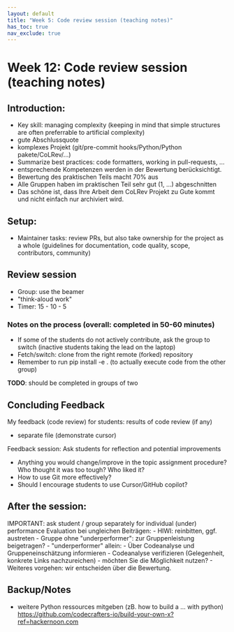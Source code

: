 ```yaml
---
layout: default
title: "Week 5: Code review session (teaching notes)"
has_toc: true
nav_exclude: true
---
```


# Week 12: Code review session (teaching notes)

## Introduction:

- Key skill: managing complexity (keeping in mind that simple structures are often preferrable to artificial complexity)
- gute Abschlussquote
- komplexes Projekt (git/pre-commit hooks/Python/Python pakete/CoLRev/...)
- Summarize best practices: code formatters, working in pull-requests, ...
- entsprechende Kompetenzen werden in der Bewertung berücksichtigt.
- Bewertung des praktischen Teils macht 70% aus
- Alle Gruppen haben im praktischen Teil sehr gut (1, ...) abgeschnitten
- Das schöne ist, dass Ihre Arbeit dem CoLRev Projekt zu Gute kommt und nicht einfach nur archiviert wird.

## Setup:

- Maintainer tasks: review PRs, but also take ownership for the project as a whole (guidelines for documentation, code quality, scope, contributors, community)

## Review session

- Group: use the beamer
- "think-aloud work"
- Timer: 15 - 10 - 5

### Notes on the process (overall: completed in 50-60 minutes)

- If some of the students do not actively contribute, ask the group to switch (inactive students taking the lead on the laptop)
- Fetch/switch: clone from the right remote (forked) repository
- Remember to run pip install -e . (to actually execute code from the other group)

**TODO**: should be completed in groups of two

## Concluding Feedback

My feedback (code review) for students: results of code review (if any)
- separate file (demonstrate cursor)

Feedback session: Ask students for reflection and potential improvements

- Anything you would change/improve in the topic assignment procedure? Who thought it was too tough? Who liked it?
- How to use Git more effectively?
- Should I encourage students to use Cursor/GitHub copilot?



## After the session:

IMPORTANT: ask student / group separately for individual (under) performance
	Evaluation bei ungleichen Beiträgen:
	- HIWI: reinbitten, ggf. austreten
	- Gruppe ohne "underperformer": zur Gruppenleistung beigetragen?
	- "underperformer" allein:
		- Über Codeanalyse und Gruppeneinschätzung informieren
		- Codeanalyse verifizieren (Gelegenheit, konkrete Links nachzureichen) - möchten Sie die Möglichkeit nutzen?
		- Weiteres vorgehen: wir entscheiden über die Bewertung.


## Backup/Notes

- weitere Python ressources mitgeben (zB. how to build a ... with python) https://github.com/codecrafters-io/build-your-own-x?ref=hackernoon.com

